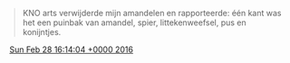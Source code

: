 > KNO arts verwijderde mijn amandelen en rapporteerde: één kant was het een puinbak van amandel, spier, littekenweefsel, pus en konijntjes\.

<img src="../../media/tweet.ico" width="12" /> [Sun Feb 28 16:14:04 +0000 2016](https://twitter.com/DromerDenker/status/703976472231469056)